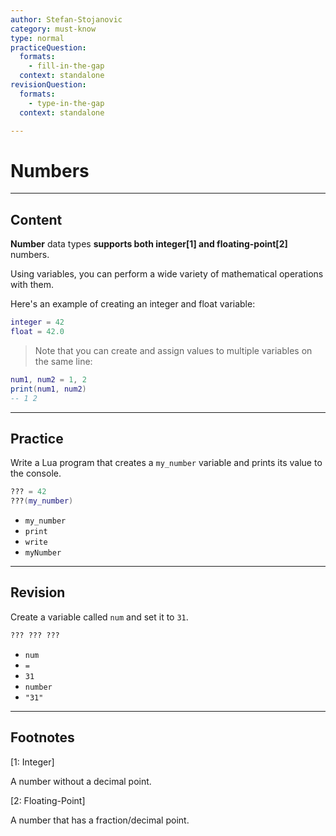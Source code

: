```yaml
---
author: Stefan-Stojanovic
category: must-know
type: normal
practiceQuestion:
  formats:
    - fill-in-the-gap
  context: standalone
revisionQuestion:
  formats:
    - type-in-the-gap
  context: standalone

---
```


# Numbers

---
## Content

**Number** data types **supports both integer[1] and floating-point[2]** numbers. 

Using variables, you can perform a wide variety of mathematical operations with them.

Here's an example of creating an integer and float variable:

```lua
integer = 42
float = 42.0
```

> Note that you can create and assign values to multiple variables on the same line:

```lua
num1, num2 = 1, 2
print(num1, num2)
-- 1 2
```

---
## Practice

Write a Lua program that creates a `my_number` variable and prints its value to the console.

```lua
??? = 42
???(my_number)  
```

- `my_number`
- `print`
- `write`
- `myNumber`


---
## Revision

Create a variable called `num` and set it to `31`.

```lua
??? ??? ???
```

- `num`
- `=`
- `31`
- `number`
- `"31"`

---

## Footnotes

[1: Integer]

A number without a decimal point.

[2: Floating-Point]

A number that has a fraction/decimal point.